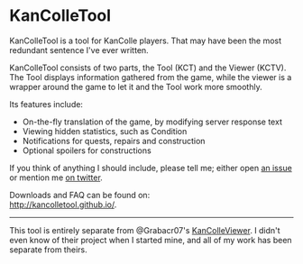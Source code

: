KanColleTool
============

KanColleTool is a tool for KanColle players.
That may have been the most redundant sentence I've ever written.

KanColleTool consists of two parts, the Tool (KCT) and the Viewer (KCTV). The Tool displays information gathered from the game, while the viewer is a wrapper around the game to let it and the Tool work more smoothly.

Its features include:

* On-the-fly translation of the game, by modifying server response text
* Viewing hidden statistics, such as Condition
* Notifications for quests, repairs and construction
* Optional spoilers for constructions

If you think of anything I should include, please tell me; either open [an issue](http://github.com/KanColleTool/KanColleTool/issues/) or mention me [on twitter](http://twitter.com/uppfinnarn).

Downloads and FAQ can be found on:  
<http://kancolletool.github.io/>.

---

This tool is entirely separate from @Grabacr07's [KanColleViewer](https://github.com/Grabacr07/KanColleViewer). I didn't even know of their project when I started mine, and all of my work has been separate from theirs.
